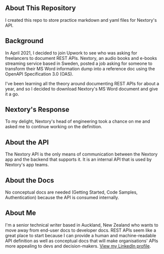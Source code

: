 ## About This Repository
I created this repo to store practice markdown and yaml files for Nextory's API.

## Background
In April 2021, I decided to join Upwork to see who was asking for freelancers to document REST APIs. Nextory, an audio books and e-books streaming service based in Sweden, posted a job asking for someone to transform their MS Word information dump into a reference doc using the OpenAPI Specification 3.0 (OAS).

I've been learning all the theory around documenting REST APIs for about a year, and so I decided to download Nextory's MS Word document and give it a go.

## Nextory's Response
To my delight, Nextory's head of engineering took a chance on me and asked me to continue working on the definition.

## About the API
The Nextory API is the only means of communication between the Nextory app and the backend that supports it. It is an internal API that is used by Nextory's app teams.

## About the Docs
No conceptual docs are needed (Getting Started, Code Samples, Authentication) because the API is consumed internally.

## About Me
I'm a senior technical writer based in Auckland, New Zealand who wants to move away from end-user docs to developer docs. REST APIs seem like a great place to start because I can provide a human and machine-readable API definition as well as conceptual docs that will make organisations' APIs more appealing to devs and decision-makers. [View my LinkedIn profile](https://www.linkedin.com/in/jody-winter/).
